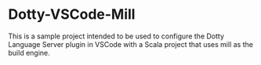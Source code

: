# Dotty-VSCode-Mill

This is a sample project intended to be used to configure the Dotty Language Server plugin in VSCode with a Scala project that uses mill as the build engine.